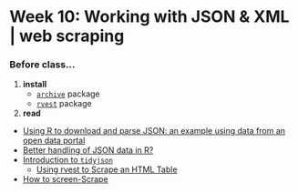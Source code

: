 # Week 10: Working with JSON & XML | web scraping

### Before class...

1. **install**
	* [`archive`](https://www.tidyverse.org/blog/2021/11/archive-1-1-2/) package
	* [`rvest`](https://rvest.tidyverse.org) package
2. **read**
  * [Using R to download and parse JSON: an example using data from an open data portal](http://zevross.com/blog/2015/02/12/using-r-to-download-and-parse-json-an-example-using-data-from-an-open-data-portal/)
  * [Better handling of JSON data in R?](https://www.r-bloggers.com/2014/03/better-handling-of-json-data-in-r/)
  * [Introduction to `tidyjson`](https://cran.r-project.org/web/packages/tidyjson/vignettes/introduction-to-tidyjson.html)
	* [Using rvest to Scrape an HTML Table](https://www.r-bloggers.com/2015/01/using-rvest-to-scrape-an-html-table/)
  * [How to screen-Scrape](https://rpubs.com/chrisbail/screen_scraping_and_apis)
